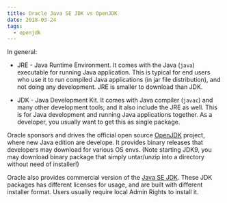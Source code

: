 ```yaml
---
title: Oracle Java SE JDK vs OpenJDK
date: 2018-03-24
tags:
  - openjdk
---
```


In general:

-   JRE - Java Runtime Environment. It comes with the Java (`java`)
    executable for running Java application. This is typical for end
    users who use it to run compiled Java applications (in jar file
    distribution), and not doing any development. JRE is smaller to
    download than JDK.

-   JDK - Java Development Kit. It comes with Java compiler (`javac`)
    and many other development tools; and it also include the JRE as
    well. This is for Java development and running Java applications
    together. As a developer, you usually want to get this as single
    package.

Oracle sponsors and drives the official open source
[OpenJDK](http://jdk.java.net/) project, where new Java edition are
develope. It provides binary releases that developers may download for
various OS envs. (Note starting JDK9, you may download binary package
that simply untar/unzip into a directory without need of installer!)

Oracle also provides commercial version of the [Java SE
JDK](http://www.oracle.com/technetwork/java/javase/downloads/index.html).
These JDK packages has different licenses for usage, and are built with
different installer format. Users usually require local Admin Rights to
install it.
